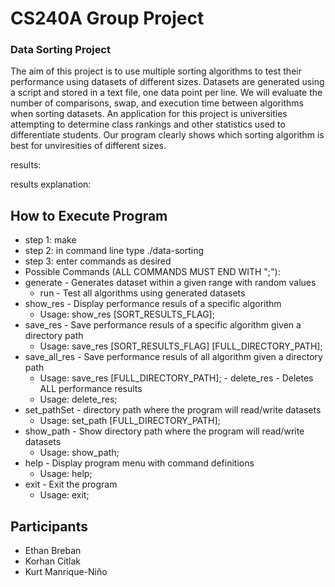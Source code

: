 # CS240A Group Project
### Data Sorting Project
The aim of this project is to use multiple sorting algorithms to test their performance using datasets of different sizes. Datasets are generated using a script and stored in a text file, one data point per line. We will evaluate the number of comparisons, swap, and execution time between algorithms when sorting datasets. An application for this project is universities attempting to determine class rankings and other statistics used to differentiate students. Our program clearly shows which sorting algorithm is best for unviresities of different sizes.

results:

results explanation:

## How to Execute Program
- step 1: make
- step 2: in command line type ./data-sorting
- step 3: enter commands as desired
- Possible Commands (ALL COMMANDS MUST END WITH ";"):
- generate - Generates dataset within a given range with random values
  - run - Test all algorithms using generated datasets
- show_res - Display performance resuls of a specific algorithm
  - Usage: show_res [SORT_RESULTS_FLAG];
- save_res - Save performance resuls of a specific algorithm given a directory path
  - Usage: save_res [SORT_RESULTS_FLAG] [FULL_DIRECTORY_PATH];
- save_all_res - Save performance resuls of all algorithm given a directory path
  - Usage: save_res [FULL_DIRECTORY_PATH];
- delete_res - Deletes ALL performance results
  - Usage: delete_res;
- set_pathSet - directory path where the program will read/write datasets
  - Usage: set_path [FULL_DIRECTORY_PATH];
- show_path - Show directory path where the program will read/write datasets
  - Usage: show_path;
- help - Display program menu with command definitions
  - Usage: help;
- exit - Exit the program
  - Usage: exit;

## Participants
- Ethan Breban 
- Korhan Citlak 
- Kurt Manrique-Niño

